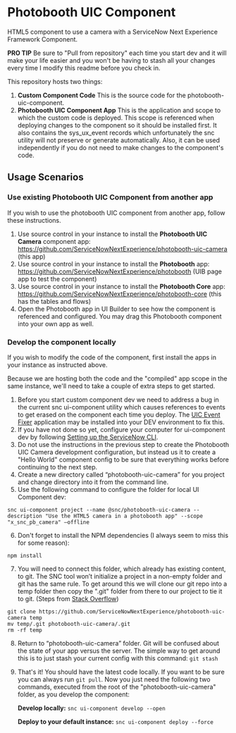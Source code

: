 # Photobooth UIC Component

HTML5 component to use a camera with a ServiceNow Next Experience Framework Component.

**PRO TIP** Be sure to "Pull from repository" each time you start dev and it will make your life easier and you won't be having to stash all your changes every time I modify this readme before you check in.

This repository hosts two things:

1. **Custom Component Code**
   This is the source code for the photobooth-uic-component.
2. **Photobooth UIC Component App**
   This is the application and scope to which the custom code is deployed. This scope is referenced when deploying changes to the component so it should be installed first. It also contains the sys_ux_event records which unfortunately the snc utility will not preserve or generate automatically. Also, it can be used independently if you do not need to make changes to the component's code.

## Usage Scenarios

### Use existing Photobooth UIC Component from another app

If you wish to use the photobooth UIC component from another app, follow these instructions.

1. Use source control in your instance to install the **Photobooth UIC Camera** component app: https://github.com/ServiceNowNextExperience/photobooth-uic-camera (this app)
2. Use source control in your instance to install the **Photobooth** app: https://github.com/ServiceNowNextExperience/photobooth (UIB page app to test the component)
3. Use source control in your instance to install the **Photobooth Core** app: https://github.com/ServiceNowNextExperience/photobooth-core (this has the tables and flows)
4. Open the Photobooth app in UI Builder to see how the component is referenced and configured. You may drag this Photobooth component into your own app as well.

### Develop the component locally

If you wish to modify the code of the component, first install the apps in your instance as instructed above.

Because we are hosting both the code and the "compiled" app scope in the same instance, we'll need to take a couple of extra steps to get started.

1. Before you start custom component dev we need to address a bug in the current snc ui-component utility which causes references to events to get erased on the component each time you deploy. The [UIC Event Fixer](https://github.com/ServiceNowNextExperience/uic-event-fixer) application may be installed into your DEV environment to fix this.
2. If you have not done so yet, configure your computer for ui-component dev by following [Setting up the ServiceNow CLI](https://www.servicenow.com/community/next-experience-articles/setting-up-command-line-interface-cli-for-custom-component-dev/ta-p/2361588).
3. Do not use the instructions in the previous step to create the Photobooth UIC Camera development configuration, but instead us it to create a "Hello World" component config to be sure that everything works before continuing to the next step.
4. Create a new directory called “photobooth-uic-camera” for you project and change directory into it from the command line.
5. Use the following command to configure the folder for local UI Component dev:

`snc ui-component project --name @snc/photobooth-uic-camera --description "Use the HTML5 camera in a photobooth app" --scope "x_snc_pb_camera" –offline`

6. Don't forget to install the NPM dependencies (I always seem to miss this for some reason):

`npm install`

7. You will need to connect this folder, which already has existing content, to git. The SNC tool won’t initialize a project in a non-empty folder and git has the same rule. To get around this we will clone our git repo into a temp folder then copy the ".git" folder from there to our project to tie it to git. (Steps from [Stack Overflow](https://stackoverflow.com/questions/5377960/git-whats-the-best-practice-to-git-clone-into-an-existing-folder))

```
git clone https://github.com/ServiceNowNextExperience/photobooth-uic-camera temp
mv temp/.git photobooth-uic-camera/.git
rm -rf temp
```

8. Return to “photobooth-uic-camera” folder. Git will be confused about the state of your app versus the server. The simple way to get around this is to just stash your current config with this command:
   `git stash`

9. That's it! You should have the latest code locally. If you want to be sure you can always run `git pull`. Now you just need the following two commands, executed from the root of the "photobooth-uic-camera" folder, as you develop the component:

   **Develop locally:**
   `snc ui-component develop --open`

   **Deploy to your default instance:**
   `snc ui-component deploy --force`
